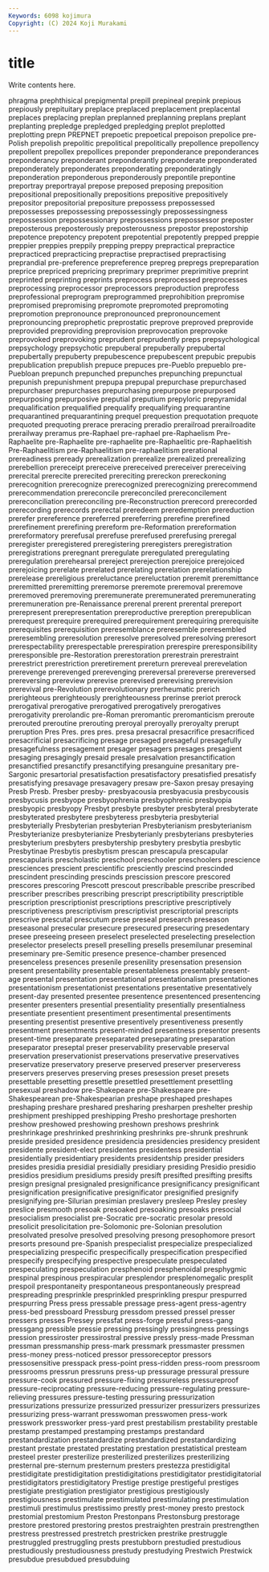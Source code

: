 ```yaml
---
Keywords: 6098 kojimura
Copyright: (C) 2024 Koji Murakami
---
```


# title

Write contents here.



phragma prephthisical prepigmental prepill
prepineal prepink prepious prepiously prepituitary preplace preplaced preplacement preplacental preplaces
preplacing preplan preplanned preplanning preplans preplant preplanting prepledge prepledged prepledging
preplot preplotted preplotting prepn PREPNET prepoetic prepoetical prepoison prepolice pre-Polish
prepolish prepolitic prepolitical prepolitically prepollence prepollency prepollent prepollex prepollices preponder
preponderance preponderances preponderancy preponderant preponderantly preponderate preponderated preponderately preponderates preponderating
preponderatingly preponderation preponderous preponderously prepontile prepontine preportray preportrayal prepose preposed
preposing preposition prepositional prepositionally prepositions prepositive prepositively prepositor prepositorial prepositure
prepossess prepossessed prepossesses prepossessing prepossessingly prepossessingness prepossession prepossessionary prepossessions prepossessor
preposter preposterous preposterously preposterousness prepostor prepostorship prepotence prepotency prepotent prepotential
prepotently prepped preppie preppier preppies preppily prepping preppy prepractical prepractice
prepracticed prepracticing prepractise prepractised prepractising preprandial pre-preference prepreference prepreg prepregs
prepreparation preprice prepriced prepricing preprimary preprimer preprimitive preprint preprinted preprinting
preprints preprocess preprocessed preprocesses preprocessing preprocessor preprocessors preproduction preprofess preprofessional
preprogram preprogrammed preprohibition prepromise prepromised prepromising prepromote prepromoted prepromoting prepromotion
prepronounce prepronounced prepronouncement prepronouncing preprophetic preprostatic preprove preproved preprovide preprovided
preproviding preprovision preprovocation preprovoke preprovoked preprovoking preprudent preprudently preps prepsychological
prepsychology prepsychotic prepuberal prepuberally prepubertal prepubertally prepuberty prepubescence prepubescent prepubic
prepubis prepublication prepublish prepuce prepuces pre-Pueblo prepueblo pre-Puebloan prepunch prepunched
prepunches prepunching prepunctual prepunish prepunishment prepupa prepupal prepurchase prepurchased prepurchaser
prepurchases prepurchasing prepurpose prepurposed prepurposing prepurposive preputial preputium prepyloric prepyramidal
prequalification prequalified prequalify prequalifying prequarantine prequarantined prequarantining prequel prequestion prequotation
prequote prequoted prequoting prerace preracing preradio prerailroad prerailroadite prerailway preramus
pre-Raphael pre-raphael pre-Raphaelism Pre-Raphaelite pre-Raphaelite pre-raphaelite pre-Raphaelitic pre-Raphaelitish Pre-Raphaelitism pre-Raphaelitism
pre-raphaelitism prerational prereadiness preready prerealization prerealize prerealized prerealizing prerebellion prereceipt
prereceive prereceived prereceiver prereceiving prerecital prerecite prerecited prereciting prereckon prereckoning
prerecognition prerecognize prerecognized prerecognizing prerecommend prerecommendation prereconcile prereconciled prereconcilement prereconciliation
prereconciling pre-Reconstruction prerecord prerecorded prerecording prerecords prerectal preredeem preredemption prereduction
prerefer prereference prereferred prereferring prerefine prerefined prerefinement prerefining prereform pre-Reformation
prereformation prereformatory prerefusal prerefuse prerefused prerefusing preregal preregister preregistered preregistering
preregisters preregistration preregistrations preregnant preregulate preregulated preregulating preregulation prerehearsal prereject
prerejection prerejoice prerejoiced prerejoicing prerelate prerelated prerelating prerelation prerelationship prerelease
prereligious prereluctance prereluctation preremit preremittance preremitted preremitting preremorse preremote preremoval
preremove preremoved preremoving preremunerate preremunerated preremunerating preremuneration pre-Renaissance prerenal prerent
prerental prereport prerepresent prerepresentation prereproductive prereption prerepublican prerequest prerequire prerequired
prerequirement prerequiring prerequisite prerequisites prerequisition preresemblance preresemble preresembled preresembling preresolution
preresolve preresolved preresolving preresort prerespectability prerespectable prerespiration prerespire preresponsibility preresponsible
pre-Restoration prerestoration prerestrain prerestraint prerestrict prerestriction preretirement prereturn prereveal prerevelation
prerevenge prerevenged prerevenging prereversal prereverse prereversed prereversing prereview prerevise prerevised
prerevising prerevision prerevival pre-Revolution prerevolutionary prerheumatic prerich prerighteous prerighteously prerighteousness
prerinse preriot prerock prerogatival prerogative prerogatived prerogatively prerogatives prerogativity prerolandic
pre-Roman preromantic preromanticism preroute prerouted preroutine prerouting preroyal preroyally preroyalty
prerupt preruption Pres Pres. pres pres. presa presacral presacrifice presacrificed
presacrificial presacrificing presage presaged presageful presagefully presagefulness presagement presager presagers
presages presagient presaging presagingly presaid presale presalvation presanctification presanctified presanctify
presanctifying presanguine presanitary pre-Sargonic presartorial presatisfaction presatisfactory presatisfied presatisfy presatisfying
presavage presavagery presaw pre-Saxon presay presaying Presb Presb. Presber presby-
presbyacousia presbyacusia presbycousis presbycusis presbyope presbyophrenia presbyophrenic presbyopia presbyopic presbyopy
Presbyt presbyte presbyter presbyteral presbyterate presbyterated presbytere presbyteress presbyteria presbyterial
presbyterially Presbyterian presbyterian Presbyterianism presbyterianism Presbyterianize presbyterianize Presbyterianly presbyterians presbyteries
presbyterium presbyters presbytership presbytery presbytia presbytic Presbytinae Presbytis presbytism prescan
prescapula prescapular prescapularis prescholastic preschool preschooler preschoolers prescience presciences prescient
prescientific presciently prescind prescinded prescindent prescinding prescinds prescission prescore prescored
prescores prescoring Prescott prescout prescribable prescribe prescribed prescriber prescribes prescribing
prescript prescriptibility prescriptible prescription prescriptionist prescriptions prescriptive prescriptively prescriptiveness prescriptivism
prescriptivist prescriptorial prescripts prescrive prescutal prescutum prese preseal presearch preseason
preseasonal presecular presecure presecured presecuring presedentary presee preseeing preseen preselect
preselected preselecting preselection preselector preselects presell preselling presells presemilunar preseminal
preseminary pre-Semitic presence presence-chamber presenced presenceless presences presenile presenility presensation
presension present presentability presentable presentableness presentably present-age presental presentation presentational
presentationalism presentationes presentationism presentationist presentations presentative presentatively present-day presented presentee
presentence presentenced presentencing presenter presenters presential presentiality presentially presentialness presentiate
presentient presentiment presentimental presentiments presenting presentist presentive presentively presentiveness presently
presentment presentments present-minded presentness presentor presents present-time preseparate preseparated preseparating
preseparation preseparator preseptal preser preservability preservable preserval preservation preservationist preservations
preservative preservatives preservatize preservatory preserve preserved preserver preserveress preservers preserves
preserving preses presession preset presets presettable presetting presettle presettled presettlement
presettling presexual preshadow pre-Shakepeare pre-Shakespeare pre-Shakespearean pre-Shakespearian preshape preshaped preshapes
preshaping preshare preshared presharing presharpen preshelter preship preshipment preshipped preshipping
Presho preshortage preshorten preshow preshowed preshowing preshown preshows preshrink preshrinkage
preshrinked preshrinking preshrinks pre-shrunk preshrunk preside presided presidence presidencia presidencies
presidency president presidente president-elect presidentes presidentess presidential presidentially presidentiary presidents
presidentship presider presiders presides presidia presidial presidially presidiary presiding Presidio
presidio presidios presidium presidiums presidy presift presifted presifting presifts presign
presignal presignaled presignificance presignificancy presignificant presignification presignificative presignificator presignified presignify
presignifying pre-Silurian presimian preslavery presleep Presley presley preslice presmooth presoak
presoaked presoaking presoaks presocial presocialism presocialist pre-Socratic pre-socratic presolar presold
presolicit presolicitation pre-Solomonic pre-Solonian presolution presolvated presolve presolved presolving presong
presophomore presort presorts presound pre-Spanish prespecialist prespecialize prespecialized prespecializing prespecific
prespecifically prespecification prespecified prespecify prespecifying prespective prespeculate prespeculated prespeculating prespeculation
presphenoid presphenoidal presphygmic prespinal prespinous prespiracular presplendor presplenomegalic presplit prespoil
prespontaneity prespontaneous prespontaneously prespread prespreading presprinkle presprinkled presprinkling prespur prespurred
prespurring Press press pressable pressage press-agent press-agentry press-bed pressboard Pressburg
pressdom pressed pressel presser pressers presses Pressey pressfat press-forge pressful
press-gang pressgang pressible pressie pressing pressingly pressingness pressings pression pressiroster
pressirostral pressive pressly press-made Pressman pressman pressmanship press-mark pressmark pressmaster
pressmen press-money press-noticed pressor pressoreceptor pressors pressosensitive presspack press-point press-ridden
press-room pressroom pressrooms pressrun pressruns press-up pressurage pressural pressure pressure-cook
pressured pressure-fixing pressureless pressureproof pressure-reciprocating pressure-reducing pressure-regulating pressure-relieving pressures pressure-testing
pressuring pressurization pressurizations pressurize pressurized pressurizer pressurizers pressurizes pressurizing press-warrant
presswoman presswomen press-work presswork pressworker press-yard prest prestabilism prestability prestable
prestamp prestamped prestamping prestamps prestandard prestandardization prestandardize prestandardized prestandardizing prestant
prestate prestated prestating prestation prestatistical presteam presteel prester presterilize presterilized
presterilizes presterilizing presternal pre-sternum presternum presters prestezza prestidigital prestidigitate prestidigitation
prestidigitations prestidigitator prestidigitatorial prestidigitators prestidigitatory Prestige prestige prestigeful prestiges prestigiate
prestigiation prestigiator prestigious prestigiously prestigiousness prestimulate prestimulated prestimulating prestimulation prestimuli
prestimulus prestissimo prestly prest-money presto prestock prestomial prestomium Preston Prestonpans
Prestonsburg prestorage prestore prestored prestoring prestos prestraighten prestrain prestrengthen prestress
prestressed prestretch prestricken prestrike prestruggle prestruggled prestruggling prests prestubborn prestudied
prestudious prestudiously prestudiousness prestudy prestudying Prestwich Prestwick presubdue presubdued presubduing
